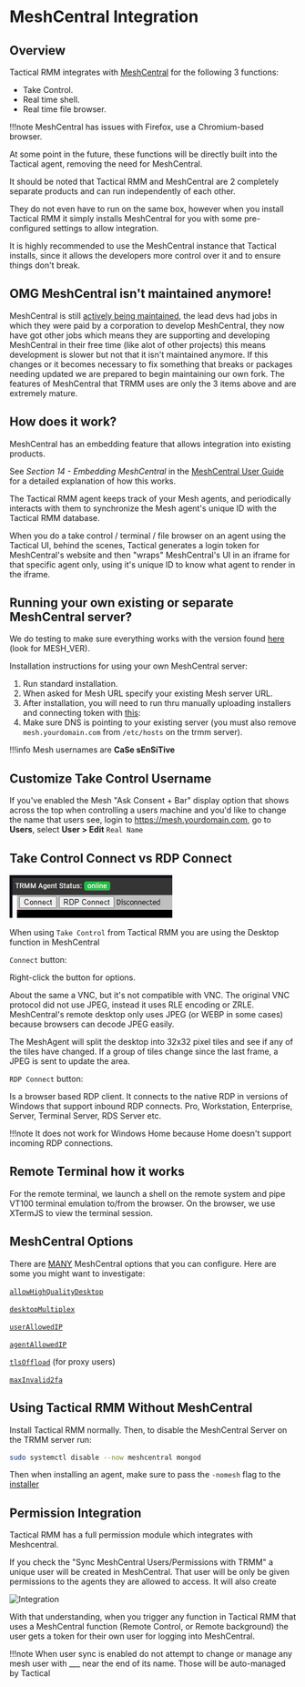 # MeshCentral Integration

## Overview

Tactical RMM integrates with [MeshCentral](https://github.com/Ylianst/MeshCentral) for the following 3 functions:

- Take Control.
- Real time shell.
- Real time file browser.

!!!note
    MeshCentral has issues with Firefox, use a Chromium-based browser.

At some point in the future, these functions will be directly built into the Tactical agent, removing the need for MeshCentral.

It should be noted that Tactical RMM and MeshCentral are 2 completely separate products and can run independently of each other.

They do not even have to run on the same box, however when you install Tactical RMM it simply installs MeshCentral for you with some pre-configured settings to allow integration.

It is highly recommended to use the MeshCentral instance that Tactical installs, since it allows the developers more control over it and to ensure things don't break.

## OMG MeshCentral isn't maintained anymore!

MeshCentral is still [actively being maintained](https://meshcentral2.blogspot.com/2023/10/meshcentral-windows-arm64-nodejs-v11.html), the lead devs had jobs in which they were paid by a corporation to develop MeshCentral, they now have got other jobs which means they are supporting and developing MeshCentral in their free time (like alot of other projects) this means development is slower but not that it isn't maintained anymore. If this changes or it becomes necessary to fix something that breaks or packages needing updated we are prepared to begin maintaining our own fork. The features of MeshCentral that TRMM uses are only the 3 items above and are extremely mature.

## How does it work?

MeshCentral has an embedding feature that allows integration into existing products.

See *Section 14 - Embedding MeshCentral* in the [MeshCentral User Guide](https://ylianst.github.io/MeshCentral/meshcentral/#embedding-meshcentral) for a detailed explanation of how this works.

The Tactical RMM agent keeps track of your Mesh agents, and periodically interacts with them to synchronize the Mesh agent's unique ID with the Tactical RMM database.

When you do a take control / terminal / file browser on an agent using the Tactical UI, behind the scenes, Tactical generates a login token for MeshCentral's website and then "wraps" MeshCentral's UI in an iframe for that specific agent only, using it's unique ID to know what agent to render in the iframe.

## Running your own existing or separate MeshCentral server?

We do testing to make sure everything works with the version found [here](https://github.com/amidaware/tacticalrmm/blob/master/api/tacticalrmm/tacticalrmm/settings.py) (look for MESH_VER).

Installation instructions for using your own MeshCentral server:

1. Run standard installation.
2. When asked for Mesh URL specify your existing Mesh server URL.
3. After installation, you will need to run thru manually uploading installers and connecting token with [this](troubleshooting.md#need-to-recover-your-mesh-token):
4. Make sure DNS is pointing to your existing server (you must also remove `mesh.yourdomain.com` from `/etc/hosts` on the trmm server).

!!!info
    Mesh usernames are **CaSe sEnSiTive**

## Customize Take Control Username

If you've enabled the Mesh "Ask Consent + Bar" display option that shows across the top when controlling a users machine and you'd like to change the name that users see, login to https://mesh.yourdomain.com, go to **Users**, select **User > Edit** `Real Name`

## Take Control Connect vs RDP Connect

![](images/2024-02-29-00-20-58.png)

When using `Take Control` from Tactical RMM you are using the Desktop function in MeshCentral

`Connect` button: 

Right-click the button for options.

About the same a VNC, but it's not compatible with VNC. The original VNC protocol did not use JPEG, instead it uses RLE encoding or ZRLE. MeshCentral's remote desktop only uses JPEG (or WEBP in some cases) because browsers can decode JPEG easily.

The MeshAgent will split the desktop into 32x32 pixel tiles and see if any of the tiles have changed. If a group of tiles change since the last frame, a JPEG is sent to update the area.

`RDP Connect` button: 

Is a browser based RDP client. It connects to the native RDP in versions of Windows that support inbound RDP connects. Pro, Workstation, Enterprise, Server, Terminal Server, RDS Server etc. 

!!!note
    It does not work for Windows Home because Home doesn't support incoming RDP connections.

## Remote Terminal how it works

For the remote terminal, we launch a shell on the remote system and pipe VT100 terminal emulation to/from the browser. On the browser, we use XTermJS to view the terminal session.

## MeshCentral Options

There are [MANY](https://github.com/Ylianst/MeshCentral/blob/master/meshcentral-config-schema.json) MeshCentral options that you can configure. Here are some you might want to investigate:

[`allowHighQualityDesktop`](https://github.com/Ylianst/MeshCentral/blob/d06ca601ffde4602f97147038616ed2331f01624/meshcentral-config-schema.json#L135)

[`desktopMultiplex`](https://github.com/Ylianst/MeshCentral/blob/d06ca601ffde4602f97147038616ed2331f01624/meshcentral-config-schema.json#L149)

[`userAllowedIP`](https://github.com/Ylianst/MeshCentral/blob/d06ca601ffde4602f97147038616ed2331f01624/meshcentral-config-schema.json#L151)

[`agentAllowedIP`](https://github.com/Ylianst/MeshCentral/blob/d06ca601ffde4602f97147038616ed2331f01624/meshcentral-config-schema.json#L153)

[`tlsOffload`](https://github.com/Ylianst/MeshCentral/blob/d06ca601ffde4602f97147038616ed2331f01624/meshcentral-config-schema.json#L170) (for proxy users)

[`maxInvalid2fa`](https://github.com/Ylianst/MeshCentral/blob/d06ca601ffde4602f97147038616ed2331f01624/meshcentral-config-schema.json#L260)

## Using Tactical RMM Without MeshCentral

Install Tactical RMM normally. Then, to disable the MeshCentral Server on the TRMM server run:

```bash
sudo systemctl disable --now meshcentral mongod
```

Then when installing an agent, make sure to pass the `-nomesh` flag to the [installer](install_agent.md#optional-installer-args)

## Permission Integration

Tactical RMM has a full permission module which integrates with Meshcentral.

If you check the "Sync MeshCentral Users/Permissions with TRMM" a unique user will be created in MeshCentral. That user will be only be given permissions to the agents they are allowed to access. It will also create 

![Integration](images/meshintegrationhowitworks.png)

With that understanding, when you trigger any function in Tactical RMM that uses a MeshCentral function (Remote Control, or Remote background) the user gets a token for their own user for logging into MeshCentral.

!!!note
    When user sync is enabled do not attempt to change or manage any mesh user with ___ near the end of its name. Those will be auto-managed by Tactical
